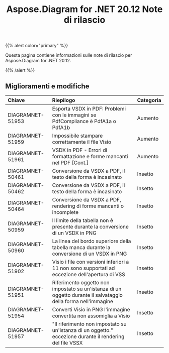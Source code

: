 ﻿---
title: Aspose.Diagram for .NET 20.12 Note di rilascio
type: docs
weight: 8
url: /it/net/aspose-diagram-for-net-20-12-release-notes/
---
{{% alert color="primary" %}}

Questa pagina contiene informazioni sulle note di rilascio per Aspose.Diagram for .NET 20.12.

{{% /alert %}}
## **Miglioramenti e modifiche**  ##

|**Chiave**|**Riepilogo**|**Categoria**|
|:- |:- |:- |
|DIAGRAMNET-51953|Esporta VSDX in PDF: Problemi con le immagini se PdfCompliance è PdfA1a o PdfA1b|Aumento|
|DIAGRAMNET-51959|Impossibile stampare correttamente il file Visio|Aumento|
|DIAGRAMNET-51961|VSDX in PDF - Errori di formattazione e forme mancanti nel PDF [Cont.]|Aumento|
|DIAGRAMNET-50461|Conversione da VSDX a PDF, il testo della forma è incasinato|Insetto|
|DIAGRAMNET-50462|Conversione da VSDX a PDF, il testo della forma è incasinato|Insetto|
|DIAGRAMNET-50464|Conversione da VSDX a PDF, rendering di forme mancanti o incomplete|Insetto|
|DIAGRAMNET-50959|Il limite della tabella non è presente durante la conversione di un VSDX in PNG|Insetto|
|DIAGRAMNET-50960|La linea del bordo superiore della tabella manca durante la conversione di un VSDX in PNG|Insetto|
|DIAGRAMNET-51902|Visio i file con versioni inferiori a 11 non sono supportati ad eccezione dell'apertura di VSS|Insetto|
|DIAGRAMNET-51951|Riferimento oggetto non impostato su un'istanza di un oggetto durante il salvataggio della forma nell'immagine|Insetto|
|DIAGRAMNET-51954|Converti Visio in PNG l'immagine convertita non assomiglia a Visio|Insetto|
|DIAGRAMNET-51957|"Il riferimento non impostato su un'istanza di un oggetto." eccezione durante il rendering del file VSSX|Insetto|



